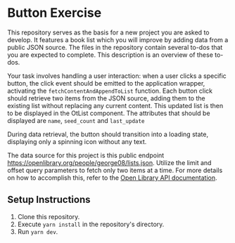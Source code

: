 # Button Exercise

This repository serves as the basis for a new project you are asked to develop. 
It features a book list which you will improve by adding data from a public JSON source. 
The files in the repository contain several to-dos that you are expected to complete. 
This description is an overview of these to-dos. 

Your task involves handling a user interaction: when a user clicks a specific button, 
the click event should be emitted to the application wrapper, 
activating the `fetchContentAndAppendToList` function. Each button click should 
retrieve two items from the JSON source, adding them to the existing list without 
replacing any current content. This updated list is then to be displayed in the 
OtList component. The attributes that should be displayed are `name`, `seed_count` and `last_update`

During data retrieval, the button should transition into a loading state, displaying 
only a spinning icon without any text.

The data source for this project is this public endpoint https://openlibrary.org/people/george08/lists.json. 
Utilize the limit and offset query parameters to fetch only two items at a time. 
For more details on how to accomplish this, refer to the 
[Open Library API documentation](https://openlibrary.org/dev/docs/api/lists#users-lists).

## Setup Instructions
1. Clone this repository.
2. Execute `yarn install` in the repository's directory.
3. Run `yarn dev`.
